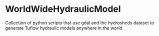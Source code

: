 # WorldWideHydraulicModel
Collection of python scripts that use gdal and the hydrosheds dataset to generate Tuflow hydraulic models anywhere in the world
